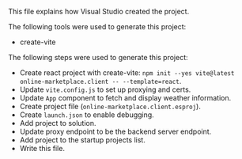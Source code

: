 This file explains how Visual Studio created the project.

The following tools were used to generate this project:
- create-vite

The following steps were used to generate this project:
- Create react project with create-vite: `npm init --yes vite@latest online-marketplace.client -- --template=react`.
- Update `vite.config.js` to set up proxying and certs.
- Update `App` component to fetch and display weather information.
- Create project file (`online-marketplace.client.esproj`).
- Create `launch.json` to enable debugging.
- Add project to solution.
- Update proxy endpoint to be the backend server endpoint.
- Add project to the startup projects list.
- Write this file.
